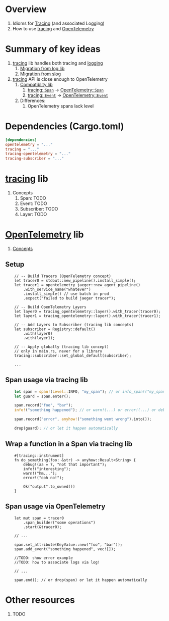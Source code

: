 # Overview
1. Idioms for [Tracing](https://opentelemetry.io/docs/concepts/signals/traces/) (and associated Logging)
1. How to use [tracing](https://docs.rs/tracing/latest/tracing/) and [OpenTelemetry](https://opentelemetry.io/docs/instrumentation/rust/)


# Summary of key ideas
1. [tracing](https://docs.rs/tracing/latest/tracing) lib handles both tracing and [logging](./logging.md)
    1. [Migration from log lib](https://docs.rs/tracing/latest/tracing/#for-log-users)
    1. [Migration from slog](https://github.com/slog-rs/slog#slog-rs---the-logging-for-rust)
1. [tracing](https://docs.rs/tracing/latest/tracing) API is close enough to OpenTelemetry
    1. [Compatiblity lib](https://crates.io/crates/tracing-opentelemetry)
        1. [tracing::`Span`](https://docs.rs/tracing/latest/tracing/struct.Span.html) -> [OpenTelemetry::`Span`](https://docs.rs/opentelemetry/latest/opentelemetry/trace/trait.Span.html)
        1. [tracing::`Event`](https://docs.rs/tracing/latest/tracing/event/struct.Event.html) -> [OpenTelemetry::`Event`](https://docs.rs/opentelemetry/latest/opentelemetry/trace/struct.Event.html)
    1. Differences:
        1. OpenTelemetry spans lack level


# Dependencies (Cargo.toml)
```toml
[dependencies]
opentelemetry = "..."
tracing = "..."
tracing-opentelemetry = "..."
tracing-subscriber = "..."
```


# [tracing](https://docs.rs/tracing/latest/tracing/) lib
1. Concepts
    1. Span: TODO
    1. Event: TODO
    1. Subscriber: TODO
    1. Layer: TODO


# [OpenTelemetry](https://opentelemetry.io/docs/instrumentation/rust/) lib
1. [Concepts](../common/observability/tracing.md)


## Setup
```
    // -- Build Tracers (OpenTelemetry concept)
    let tracer0 = stdout::new_pipeline().install_simple();
    let tracer1 = opentelemetry_jaeger::new_agent_pipeline()
        .with_service_name("whatever")
        .install_simple() // use batch in prod
        .expect("failed to build jaeger tracer");

    // -- Build OpenTelemetry Layers
    let layer0 = tracing_opentelemetry::layer().with_tracer(tracer0);
    let layer1 = tracing_opentelemetry::layer().with_tracer(tracer1);

    // -- Add Layers to Subscriber (tracing lib concepts)
    let subscriber = Registry::default()
        .with(layer0)
        .with(layer1);

    // -- Apply globally (tracing lib concept)
    // only in main.rs, never for a library
    tracing::subscriber::set_global_default(subscriber);

    ...
```


## Span usage via tracing lib
```rust
    let span = span!(Level::INFO, "my_span"); // or info_span!("my_span");
    let guard = span.enter();

    span.record("foo", "bar");
    info!("something happened"); // or warn!(...) or error!(...) or debug!(...)

    span.record("error", anyhow!("something went wrong").into());

    drop(guard); // or let it happen automatically
```


## Wrap a function in a Span via tracing lib
```
    #[tracing::instrument]
    fn do_something(foo: &str) -> anyhow::Result<String> {
        debug!(aa = 7, "not that important");
        info!("interesting");
        warn!("hm...");
        error!("ooh no!");

        Ok("output".to_owned())
    }
```


## Span usage via OpenTelemetry
```
    let mut span = tracer0
        .span_builder("some operations")
        .start(&tracer0);

    // ...

    span.set_attribute(KeyValue::new("foo", "bar"));
    span.add_event("something happened", vec![]);

    //TODO: show error example
    //TODO: how to associate logs via log!

    // ...

    span.end(); // or drop(span) or let it happen automatically
```


# Other resources
1. TODO
